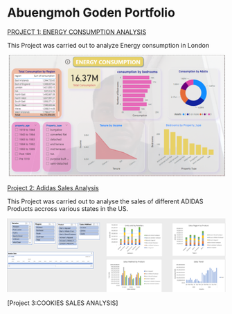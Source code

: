 # Abuengmoh Goden Portfolio
[PROJECT 1: ENERGY CONSUMPTION ANALYSIS](https://github.com/Abuengmoh/Abuengmoh.github.io/tree/main)

This Project was carried out to analyze Energy consumption in London

![EnergyImage](EnergyImage.PNG)

[Project 2: Adidas Sales Analysis](https://github.com/Abuengmoh/Abuengmoh.github.io/blob/main/Adidas-Dashboard-START.xlsx)

This Project was carried out to analyse the sales of different ADIDAS Products accross various states in the US.

![ADIDASIMAGE](ADIDASIMAGE.PNG)

[Project 3:COOKIES SALES ANALYSIS]
